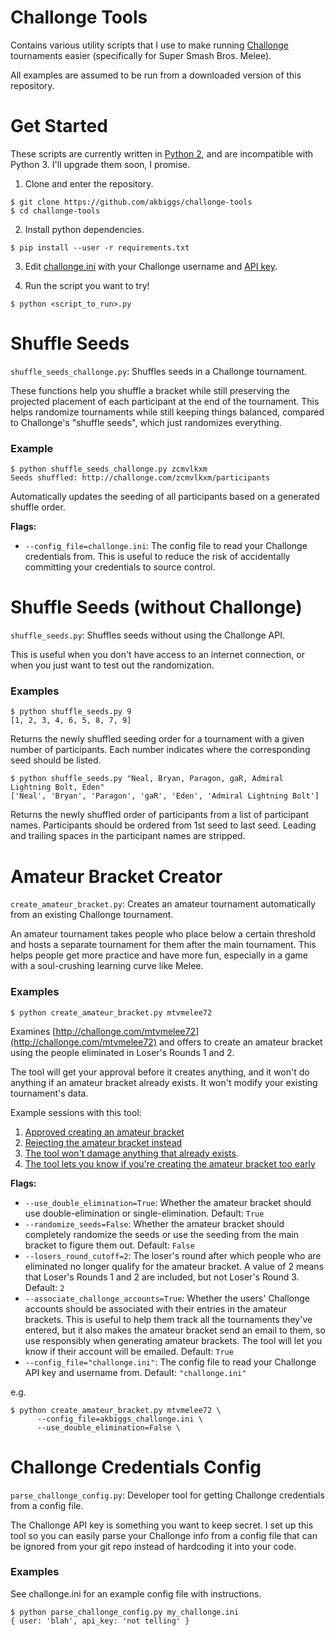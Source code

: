 # Challonge Tools

Contains various utility scripts that I use to make running
[Challonge](http://challonge.com) tournaments easier (specifically
for Super Smash Bros. Melee).

All examples are assumed to be run from a downloaded version of this
repository.

# Get Started

These scripts are currently written in
[Python 2](https://www.python.org/downloads/), and are incompatible
with Python 3. I'll upgrade them soon, I promise.

1. Clone and enter the repository.

```
$ git clone https://github.com/akbiggs/challonge-tools
$ cd challonge-tools
```

2. Install python dependencies.

```
$ pip install --user -r requirements.txt
```

3. Edit [challonge.ini](https://github.com/akbiggs/challonge-tools/blob/master/challonge.ini)
   with your Challonge username and [API key](https://challonge.com/settings/developer).

4. Run the script you want to try!

```
$ python <script_to_run>.py
```

# Shuffle Seeds

`shuffle_seeds_challonge.py`: Shuffles seeds in a Challonge tournament.

These functions help you shuffle a bracket while still preserving the projected
placement of each participant at the end of the tournament. This helps
randomize tournaments while still keeping things balanced, compared to
Challonge's "shuffle seeds", which just randomizes everything.

### Example

```
$ python shuffle_seeds_challonge.py zcmvlkxm
Seeds shuffled: http://challonge.com/zcmvlkxm/participants
```

Automatically updates the seeding of all participants based on a generated
shuffle order.

**Flags:**

* `--config_file=challonge.ini`: The config file to read your Challonge
  credentials from. This is useful to reduce the risk of accidentally
  committing your credentials to source control.

# Shuffle Seeds (without Challonge)

`shuffle_seeds.py`: Shuffles seeds without using the Challonge API.

This is useful when you don't have access to an internet connection, or
when you just want to test out the randomization.

### Examples

```
$ python shuffle_seeds.py 9
[1, 2, 3, 4, 6, 5, 8, 7, 9]
```

Returns the newly shuffled seeding order for a tournament with a given number
of participants. Each number indicates where the corresponding seed should be
listed.

```
$ python shuffle_seeds.py "Neal, Bryan, Paragon, gaR, Admiral Lightning Bolt, Eden"
['Neal', 'Bryan', 'Paragon', 'gaR', 'Eden', 'Admiral Lightning Bolt']
```

Returns the newly shuffled order of participants from a list of participant names.
Participants should be ordered from 1st seed to last seed. Leading and trailing
spaces in the participant names are stripped.

# Amateur Bracket Creator

`create_amateur_bracket.py`: Creates an amateur tournament automatically from
an existing Challonge tournament.

An amateur tournament takes people who place below a certain threshold and
hosts a separate tournament for them after the main tournament. This helps
people get more practice and have more fun, especially in a game with a
soul-crushing learning curve like Melee.

### Examples

```
$ python create_amateur_bracket.py mtvmelee72
```

Examines [http://challonge.com/mtvmelee72](http://challonge.com/mtvmelee72)
and offers to create an amateur bracket using the people eliminated in
Loser's Rounds 1 and 2.

The tool will get your approval before it creates anything, and it won't do
anything if an amateur bracket already exists. It won't modify your existing
tournament's data.

Example sessions with this tool:

1. [Approved creating an amateur bracket](https://pastebin.com/LTfCKFWr)
2. [Rejecting the amateur bracket instead](https://pastebin.com/qDvP8Ayz)
3. [The tool won't damage anything that already
   exists](https://pastebin.com/FiEb4ejS).
4. [The tool lets you know if you're creating the amateur bracket
   too early](https://pastebin.com/AazXDi84)

**Flags:**

* `--use_double_elimination=True`: Whether the amateur bracket should use
  double-elimination or single-elimination. Default: `True`
* `--randomize_seeds=False`: Whether the amateur bracket should completely
  randomize the seeds or use the seeding from the main bracket to figure
  them out. Default: `False`
* `--losers_round_cutoff=2`: The loser's round after which people who
  are eliminated no longer qualify for the amateur bracket. A value of
  2 means that Loser's Rounds 1 and 2 are included, but not Loser's Round 3.
  Default: `2`
* `--associate_challonge_accounts=True`: Whether the users' Challonge accounts
  should be associated with their entries in the amateur brackets. This is
  useful to help them track all the tournaments they've entered, but it also
  makes the amateur bracket send an email to them, so use responsibly when
  generating amateur brackets. The tool will let you know if their account
  will be emailed. Default: `True`
* `--config_file="challonge.ini"`: The config file to read your Challonge
  API key and username from. Default: `"challonge.ini"`

e.g.

```
$ python create_amateur_bracket.py mtvmelee72 \
      --config_file=akbiggs_challonge.ini \
      --use_double_elimination=False \
```

# Challonge Credentials Config

`parse_challonge_config.py`: Developer tool for getting Challonge credentials
from a config file.

The Challonge API key is something you want to keep secret. I set up this tool
so you can easily parse your Challonge info from a config file that can be
ignored from your git repo instead of hardcoding it into your code.

### Examples

See challonge.ini for an example config file with instructions.

```
$ python parse_challonge_config.py my_challonge.ini
{ user: 'blah', api_key: 'not telling' }
```

